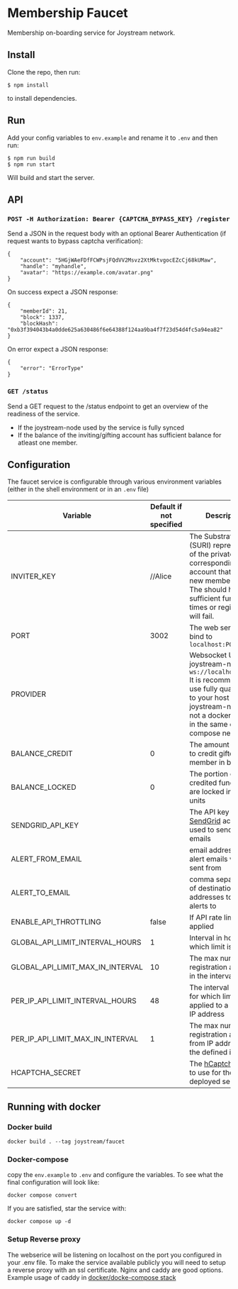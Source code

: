 # Membership Faucet

Membership on-boarding service for Joystream network.

## Install

Clone the repo, then run:

```
$ npm install
```

to install dependencies.

## Run
Add your config variables to `env.example` and rename it to `.env` and then run:

```
$ npm run build
$ npm run start
```

Will build and start the server.

## API

### `POST -H Authorization: Bearer {CAPTCHA_BYPASS_KEY} /register`
Send a JSON in the request body with an optional Bearer Authentication (if request wants to bypass captcha verification):

```
{
    "account": "5HGjWAeFDfFCWPsjFQdVV2Msvz2XtMktvgocEZcCj68kUMaw",
    "handle": "myhandle",
    "avatar": "https://example.com/avatar.png"
}
```

On success expect a JSON response:

```
{
    "memberId": 21,
    "block": 1337,
    "blockHash": "0xb3f394043b4a0dde625a630486f6e64388f124aa9ba4f7f23d54d4fc5a94ea82"
}
```

On error expect a JSON response:
```
{
    "error": "ErrorType"
}
```

### `GET /status`

Send a GET request to the /status endpoint to get an overview of the readiness of the service.
- If the joystream-node used by the service is fully synced
- If the balance of the inviting/gifting account has sufficient balance for atleast one member.


## Configuration

The faucet service is configurable through various environment variables (either in the shell environment or in an `.env` file)


| Variable | Default if not specified | Description | Required |
|---------|------|---------|----| 
| INVITER_KEY | //Alice | The Substrate URI (SURI) representation of the private key corresponding to the account that will gift new membership. The should have sufficient funds at all times or registration will fail. | yes |
| PORT | 3002 | The web service will bind to `localhost:PORT` | no |
| PROVIDER |  | Websocket Url to a joystream-node eg. `ws://localhost:9944/` It is recommended to use fully qualified url to your host if the joystream-node is not a docker service in the same docker-compose network. | yes |
| BALANCE_CREDIT | 0 | The amount of funds to credit gifted member in base units | no |
| BALANCE_LOCKED | 0 | The portion of the credited funds that are locked in base units | no |
| SENDGRID_API_KEY | | The API key for [SendGrid](sendgrid.com) account used to send alert emails | no |
ALERT_FROM_EMAIL | | email address the alert emails will be be sent from | yes if SENDGRID_API_KEY is configured |
ALERT_TO_EMAIL | | comma separated list of destination email addresses to send alerts to | yes if SENDGRID_API_KEY is configured |
| ENABLE_API_THROTTLING | false | If API rate limit will be applied | no |
| GLOBAL_API_LIMIT_INTERVAL_HOURS | 1 | Interval in hours for which limit is applied | no |
| GLOBAL_API_LIMIT_MAX_IN_INTERVAL| 10 | The max number of registration allowed in the interval defined | no |
| PER_IP_API_LIMIT_INTERVAL_HOURS | 48 | The interval in hours for which limit is applied to a specific IP address | no |
| PER_IP_API_LIMIT_MAX_IN_INTERVAL | 1 | The max number of registration allowed from IP address in the defined interval | no|
HCAPTCHA_SECRET | | The [hCaptcha](https://www.hcaptcha.com/) secret to use for the deployed service | no but recommended |


## Running with docker

### Docker build

```
docker build . --tag joystream/faucet
```

### Docker-compose

copy the `env.example` to `.env` and configure the variables.
To see what the final configuration will look like:

```
docker compose convert
```

If you are satisfied, star the service with:

```
docker compose up -d
```

### Setup Reverse proxy
The webserice will be listening on localhost on the port you configured in your .env file.
To make the service available publicly you will need to setup a reverse proxy with an ssl certificate.
Nginx and caddy are good options. Example usage of caddy in [docker/docke-compose stack](https://hub.docker.com/_/caddy)